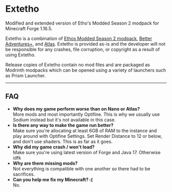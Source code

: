 # Extetho
Modified and extended version of Etho's Modded Season 2 modpack for Minecraft Forge 1.16.5.

Extetho is a combination of [Ethos Modded Season 2 modpack](https://www.curseforge.com/minecraft/modpacks/ethos-modded-s2), [Better Adventures+](https://www.curseforge.com/minecraft/modpacks/better-adventures-plus), and [Atlas](https://github.com/MeepishRealms/Atlas). Extetho is provided as-is and the developer will not be responsible for any crashes, file corruption, or copyright as a result of using Extetho.

Release copies of Extetho contain no mod files and are packaged as Modrinth modpacks which can be opened using a variety of launchers such as Prism Launcher.

***

## FAQ
- **Why does my game perform worse than on Nano or Atlas?**  
More mods and most importantly Optifine. This is why we usually use Sodium instead but it's not available in this case.
- **Is there any way to make the game run better?**  
Make sure you're allocating at least 6GB of RAM to the instance and play around with Optifine Settings. Set Render Distance to 12 or below, and don't use shaders. This is as far as it goes.
- **Why did my game crash / won't load?**  
Make sure you're using latest version of Forge and Java 17. Otherwise idfk
- **Why are there missing mods?**  
Not everything is compatible with one another so there had to be sacrifices.
- **Can you help me fix my Minecraft? :(**  
No.
